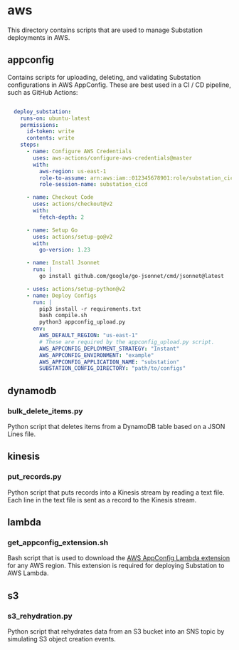 # aws

This directory contains scripts that are used to manage Substation deployments in AWS.

## appconfig

Contains scripts for uploading, deleting, and validating Substation configurations in AWS AppConfig. These are best used in a CI / CD pipeline, such as GitHub Actions:

```yaml

  deploy_substation:
    runs-on: ubuntu-latest
    permissions:
      id-token: write
      contents: write
    steps:
      - name: Configure AWS Credentials
        uses: aws-actions/configure-aws-credentials@master
        with:
          aws-region: us-east-1
          role-to-assume: arn:aws:iam::012345678901:role/substation_cicd
          role-session-name: substation_cicd

      - name: Checkout Code
        uses: actions/checkout@v2
        with:
          fetch-depth: 2

      - name: Setup Go
        uses: actions/setup-go@v2
        with:
          go-version: 1.23

      - name: Install Jsonnet
        run: |
          go install github.com/google/go-jsonnet/cmd/jsonnet@latest

      - uses: actions/setup-python@v2
      - name: Deploy Configs
        run: |
          pip3 install -r requirements.txt 
          bash compile.sh
          python3 appconfig_upload.py
        env:
          AWS_DEFAULT_REGION: "us-east-1"
          # These are required by the appconfig_upload.py script.
          AWS_APPCONFIG_DEPLOYMENT_STRATEGY: "Instant"
          AWS_APPCONFIG_ENVIRONMENT: "example"
          AWS_APPCONFIG_APPLICATION_NAME: "substation"
          SUBSTATION_CONFIG_DIRECTORY: "path/to/configs"
```

## dynamodb

### bulk_delete_items.py

Python script that deletes items from a DynamoDB table based on a JSON Lines file.

## kinesis

### put_records.py

Python script that puts records into a Kinesis stream by reading a text file. Each line in the text file is sent as a record to the Kinesis stream.

## lambda

### get_appconfig_extension.sh

Bash script that is used to download the [AWS AppConfig Lambda extension](https://docs.aws.amazon.com/appconfig/latest/userguide/appconfig-integration-lambda-extensions.html) for any AWS region. This extension is required for deploying Substation to AWS Lambda.

## s3

### s3_rehydration.py

Python script that rehydrates data from an S3 bucket into an SNS topic by simulating S3 
object creation events.

